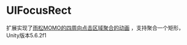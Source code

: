 # UIFocusRect
扩展实现了[雨松MOMO的四周向点击区域聚合的动画](http://www.xuanyusong.com/archives/4408) ，支持聚合一个矩形，Unity版本5.6.2f1
